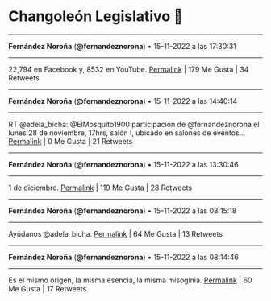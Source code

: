 # Changoleón Legislativo 🙈
*****
**Fernández Noroña** (**@fernandeznorona**) • 15-11-2022 a las 17:30:31
*****
22,794 en Facebook y, 8532 en YouTube.
[Permalink](https://twitter.com/fernandeznorona/status/1592691550743859200) | 179 Me Gusta | 34 Retweets
*****
**Fernández Noroña** (**@fernandeznorona**) • 15-11-2022 a las 14:40:14
*****
RT @adela_bicha: @ElMosquito1900 participación de @fernandeznorona el lunes  28 de noviembre, 17hrs, salón I, ubicado en salones de eventos…
[Permalink](https://twitter.com/fernandeznorona/status/1592648698982715393) | 0 Me Gusta | 21 Retweets
*****
**Fernández Noroña** (**@fernandeznorona**) • 15-11-2022 a las 13:30:46
*****
1 de diciembre.
[Permalink](https://twitter.com/fernandeznorona/status/1592631215227826176) | 119 Me Gusta | 28 Retweets
*****
**Fernández Noroña** (**@fernandeznorona**) • 15-11-2022 a las 08:15:18
*****
Ayúdanos @adela_bicha.
[Permalink](https://twitter.com/fernandeznorona/status/1592551829287866370) | 64 Me Gusta | 13 Retweets
*****
**Fernández Noroña** (**@fernandeznorona**) • 15-11-2022 a las 08:14:46
*****
Es el mismo origen, la misma esencia, la misma misoginia.
[Permalink](https://twitter.com/fernandeznorona/status/1592551693698625537) | 60 Me Gusta | 17 Retweets